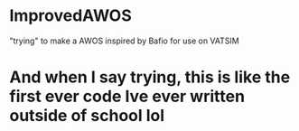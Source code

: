 # ImprovedAWOS
"trying" to make a AWOS inspired by Bafio for use on VATSIM

# And when I say trying, this is like the first ever code Ive ever written outside of school lol

